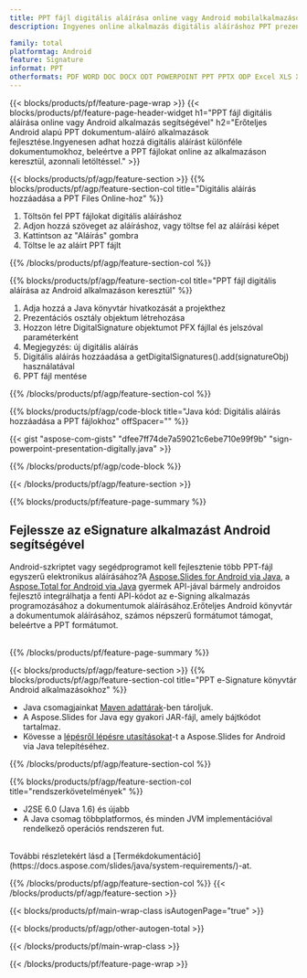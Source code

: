 ```yaml
---
title: PPT fájl digitális aláírása online vagy Android mobilalkalmazások használatával
description: Ingyenes online alkalmazás digitális aláíráshoz PPT prezentációban.Android alkalmazás fejlesztése PPT prezentációk elektronikus aláírására. 

family: total
platformtag: Android
feature: Signature
informat: PPT
otherformats: PDF WORD DOC DOCX ODT POWERPOINT PPT PPTX ODP Excel XLS XLSX ODS
---
```

{{< blocks/products/pf/feature-page-wrap >}}
{{< blocks/products/pf/feature-page-header-widget h1="PPT fájl digitális aláírása online vagy Android alkalmazás segítségével" h2="Erőteljes Android alapú PPT dokumentum-aláíró alkalmazások fejlesztése.Ingyenesen adhat hozzá digitális aláírást különféle dokumentumokhoz, beleértve a PPT fájlokat online az alkalmazáson keresztül, azonnali letöltéssel." >}}


{{< blocks/products/pf/agp/feature-section >}}
{{% blocks/products/pf/agp/feature-section-col title="Digitális aláírás hozzáadása a PPT Files Online-hoz" %}}

1. Töltsön fel PPT fájlokat digitális aláíráshoz
1. Adjon hozzá szöveget az aláíráshoz, vagy töltse fel az aláírási képet
1. Kattintson az "Aláírás" gombra
1. Töltse le az aláírt PPT fájlt

{{% /blocks/products/pf/agp/feature-section-col %}}

{{% blocks/products/pf/agp/feature-section-col title="PPT fájl digitális aláírása az Android alkalmazáson keresztül" %}}

1. Adja hozzá a Java könyvtár hivatkozását a projekthez
1. Prezentációs osztály objektum létrehozása
1. Hozzon létre DigitalSignature objektumot PFX fájllal és jelszóval paraméterként
1. Megjegyzés: új digitális aláírás
1. Digitális aláírás hozzáadása a getDigitalSignatures().add(signatureObj) használatával
1. PPT fájl mentése


{{% /blocks/products/pf/agp/feature-section-col %}}

{{% blocks/products/pf/agp/code-block title="Java kód: Digitális aláírás hozzáadása a PPT fájlokhoz" offSpacer="" %}}

{{< gist "aspose-com-gists" "dfee7ff74de7a59021c6ebe710e99f9b" "sign-powerpoint-presentation-digitally.java" >}}

{{% /blocks/products/pf/agp/code-block %}}

{{< /blocks/products/pf/agp/feature-section >}}

{{% blocks/products/pf/feature-page-summary %}}


<h2>Fejlessze az eSignature alkalmazást Android segítségével</h2>

Android-szkriptet vagy segédprogramot kell fejlesztenie több PPT-fájl egyszerű elektronikus aláírásához?A [Aspose.Slides for Android via Java](https://products.aspose.com/slides/hu/android-java/), a [Aspose.Total for Android via Java](https://products.aspose.com/total/hu/android-java/) gyermek API-jával bármely androidos fejlesztő integrálhatja a fenti API-kódot az e-Signing alkalmazás programozásához a dokumentumok aláírásához.Erőteljes Android könyvtár a dokumentumok aláírásához, számos népszerű formátumot támogat, beleértve a PPT formátumot.<br /><br />

{{% /blocks/products/pf/feature-page-summary %}}

{{< blocks/products/pf/agp/feature-section >}}
{{% blocks/products/pf/agp/feature-section-col title="PPT e-Signature könyvtár Android alkalmazásokhoz" %}}

- Java csomagjainkat [Maven adattárak](https://releases.aspose.com/java/repo/com/aspose/aspose-slides/)-ben tároljuk. 
- A Aspose.Slides for Java egy gyakori JAR-fájl, amely bájtkódot tartalmaz.
- Kövesse a [lépésről lépésre utasításokat](https://docs.aspose.com/slides/java/installation/#install-aspose-slides-for-java-from-maven-repository)-t a Aspose.Slides for Android via Java telepítéséhez.

{{% /blocks/products/pf/agp/feature-section-col %}}

{{% blocks/products/pf/agp/feature-section-col title="rendszerkövetelmények" %}}

- J2SE 6.0 (Java 1.6) és újabb
- A Java csomag többplatformos, és minden JVM implementációval rendelkező operációs rendszeren fut.

<br />
További részletekért lásd a [Termékdokumentáció](https://docs.aspose.com/slides/java/system-requirements/)-at.


{{% /blocks/products/pf/agp/feature-section-col %}}
{{< /blocks/products/pf/agp/feature-section >}}

{{< blocks/products/pf/main-wrap-class isAutogenPage="true" >}}

{{< blocks/products/pf/agp/other-autogen-total >}}

{{< /blocks/products/pf/main-wrap-class >}}

{{< /blocks/products/pf/feature-page-wrap >}}